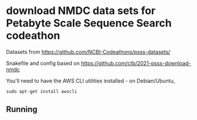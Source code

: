 # download NMDC data sets for Petabyte Scale Sequence Search codeathon

Datasets from https://github.com/NCBI-Codeathons/psss-datasets/

Snakefile and config based on https://github.com/ctb/2021-psss-download-nmdc

You'll need to have the AWS CLI utilities installed - on Debian/Ubuntu,
```
sudo apt-get install awscli
```

## Running

